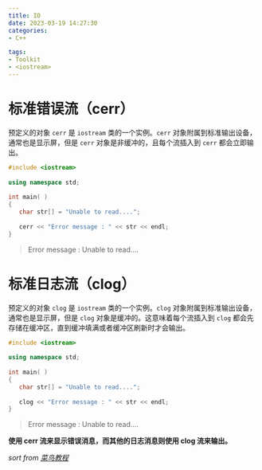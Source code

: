 ```yaml
---
title: IO
date: 2023-03-19 14:27:30
categories:
- C++

tags:
- Toolkit
- <iostream>
---
```


# 标准错误流（cerr）
预定义的对象 `cerr` 是 `iostream` 类的一个实例。`cerr` 对象附属到标准输出设备，通常也是显示屏，但是 `cerr` 对象是非缓冲的，且每个流插入到 `cerr` 都会立即输出。
```cpp
#include <iostream>
 
using namespace std;
 
int main( )
{
   char str[] = "Unable to read....";
 
   cerr << "Error message : " << str << endl;
}
```
> Error message : Unable to read....  

# 标准日志流（clog）
预定义的对象 `clog` 是 `iostream` 类的一个实例。`clog` 对象附属到标准输出设备，通常也是显示屏，但是 `clog` 对象是缓冲的。这意味着每个流插入到 `clog` 都会先存储在缓冲区，直到缓冲填满或者缓冲区刷新时才会输出。

```cpp
#include <iostream>
 
using namespace std;
 
int main( )
{
   char str[] = "Unable to read....";
 
   clog << "Error message : " << str << endl;
}
```
> Error message : Unable to read....

**使用 cerr 流来显示错误消息，而其他的日志消息则使用 clog 流来输出。**

*sort from [菜鸟教程](https://www.runoob.com/cplusplus/cpp-basic-input-output.html)*